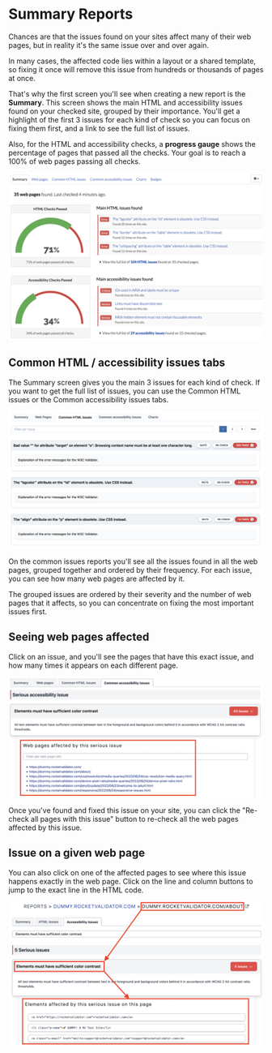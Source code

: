 # Summary Reports

Chances are that the issues found on your sites affect many of their web pages, but in reality it's the same issue over and over again.

In many cases, the affected code lies within a layout or a shared template, so fixing it once will remove this issue from hundreds or thousands of pages at once.

That's why the first screen you'll see when creating a new report is the **Summary**. This screen shows the main HTML and accessibility issues found on your checked site, grouped by their importance. You'll get a highlight of the first 3 issues for each kind of check so you can focus on fixing them first, and a link to see the full list of issues.

Also, for the HTML and accessibility checks, a **progress gauge** shows the percentage of pages that passed all the checks. Your goal is to reach a 100% of web pages passing all checks.

![Summary Report](/img/summary_report.png)

## Common HTML / accessibility issues tabs

The Summary screen gives you the main 3 issues for each kind of check. If you want to get the full list of issues, you can use the Common HTML issues or the Common accessibility issues tabs.

![HTML issues tab](/img/common_html_issues.png)

On the common issues reports you'll see all the issues found in all the web pages, grouped together and ordered by their frequency. For each issue, you can see how many web pages are affected by it.

The grouped issues are ordered by their severity and the number of web pages that it affects, so you can concentrate on fixing the most important issues first.

## Seeing web pages affected

Click on an issue, and you'll see the pages that have this exact issue, and how many times it appears on each different page.

![Issue and pages](/img/web_pages_affected_per_issue.png)

Once you've found and fixed this issue on your site, you can click the "Re-check all pages with this issue" button to re-check all the web pages affected by this issue.

## Issue on a given web page

You can also click on one of the affected pages to see where this issue happens exactly in the web page. Click on the line and column buttons to jump to the exact line in the HTML code.

![Filter issue on page](/img/issue_on_web_page.png)
